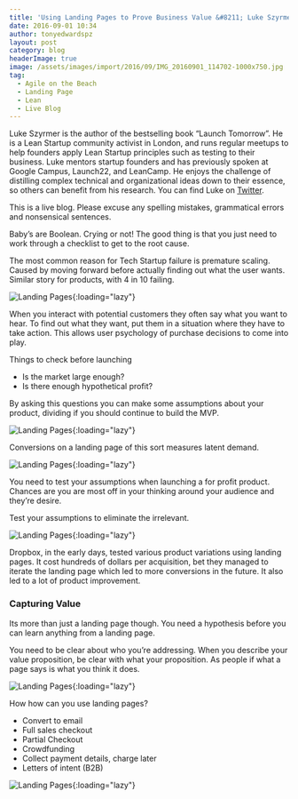 ```yaml
---
title: 'Using Landing Pages to Prove Business Value &#8211; Luke Szyrmer'
date: 2016-09-01 10:34
author: tonyedwardspz
layout: post
category: blog
headerImage: true
image: /assets/images/import/2016/09/IMG_20160901_114702-1000x750.jpg
tag:
  - Agile on the Beach
  - Landing Page
  - Lean
  - Live Blog
---
```

<span style="font-weight: 400;">Luke Szyrmer is the author of the bestselling book “Launch Tomorrow”. He is a Lean Startup community activist in London, and runs regular meetups to help founders apply Lean Startup principles such as testing to their business. Luke mentors startup founders and has previously spoken at Google Campus, Launch22, and LeanCamp. He enjoys the challenge of distilling complex technical and organizational ideas down to their essence, so others can benefit from his research. You can find Luke on </span>[<span style="font-weight: 400;">Twitter</span>](about:blank)<span style="font-weight: 400;">.</span>

<!--more-->

<span style="font-weight: 400;">This is a live blog. Please excuse any spelling mistakes, grammatical errors and nonsensical sentences.</span>

Baby&#8217;s are Boolean. Crying or not! The good thing is that you just need to work through a checklist to get to the root cause.

The most common reason for Tech Startup failure is premature scaling. Caused by moving forward before actually finding out what the user wants. Similar story for products, with 4 in 10 failing.

![Landing Pages](/assets/images/import/2016/09/IMG_20160901_114702-1000x750.jpg){:loading="lazy"}

When you interact with potential customers they often say what you want to hear. To find out what they want, put them in a situation where they have to take action. This allows user psychology of purchase decisions to come into play.

Things to check before launching

  * Is the market large enough?
  * Is there enough hypothetical profit?

By asking this questions you can make some assumptions about your product, dividing if you should continue to build the MVP.

![Landing Pages](/assets/images/import/2016/09/IMG_20160901_115427-1000x750.jpg){:loading="lazy"}

Conversions on a landing page of this sort measures latent demand.

![Landing Pages](/assets/images/import/2016/09/IMG_20160901_115727-1000x750.jpg){:loading="lazy"}

You need to test your assumptions when launching a for profit product. Chances are you are most off in your thinking around your audience and they&#8217;re desire.

Test your assumptions to eliminate the irrelevant.

![Landing Pages](/assets/images/import/2016/09/IMG_20160901_120143-1000x750.jpg){:loading="lazy"}

Dropbox, in the early days, tested various product variations using landing pages. It cost hundreds of dollars per acquisition, bet they managed to iterate the landing page which led to more conversions in the future. It also led to a lot of product improvement.

### Capturing Value

Its more than just a landing page though. You need a hypothesis before you can learn anything from a landing page.

You need to be clear about who you&#8217;re addressing. When you describe your value proposition, be clear with what your proposition. As people if what a page says is what you think it does.

![Landing Pages](/assets/images/import/2016/09/IMG_20160901_121226-1000x750.jpg){:loading="lazy"}

How how can you use landing pages?

  * Convert to email
  * Full sales checkout
  * Partial Checkout
  * Crowdfunding
  * Collect payment details, charge later
  * Letters of intent (B2B)

![Landing Pages](/assets/images/import/2016/09/IMG_20160901_121315-1000x750.jpg){:loading="lazy"}
